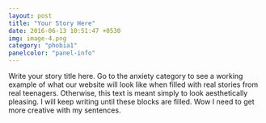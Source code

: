 ```yaml
---
layout: post
title: "Your Story Here"
date: 2016-06-13 10:51:47 +0530
img: image-4.png
category: "phobia1"
panelcolor: "panel-info"
---
```

Write your story title here. Go to the anxiety category to see a working example of what our website will look like when filled with real stories from real teenagers. Otherwise, this text is meant simply to look aesthetically pleasing. I will keep writing until these blocks are filled. Wow I need to get more creative with my sentences.